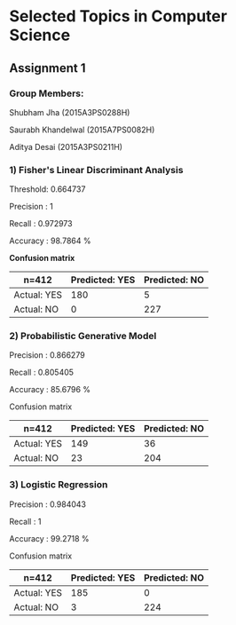 # Selected Topics in Computer Science
## Assignment 1

### Group Members:
Shubham Jha		(2015A3PS0288H)

Saurabh Khandelwal	(2015A7PS0082H)

Aditya Desai 		(2015A3PS0211H)

### 1) Fisher's Linear Discriminant Analysis

Threshold: 0.664737

Precision : 1

Recall : 0.972973

Accuracy : 98.7864 % 

**Confusion matrix**

| n=412       | Predicted: YES | Predicted: NO |
|-------------|----------------|---------------|
| Actual: YES | 180            | 5             |
| Actual: NO  | 0              | 227           |


### 2) Probabilistic Generative Model

Precision : 0.866279

Recall : 0.805405

Accuracy : 85.6796 %

Confusion matrix

| n=412       | Predicted: YES | Predicted: NO |
|-------------|----------------|---------------|
| Actual: YES | 149            | 36            |
| Actual: NO  | 23             | 204           |


### 3) Logistic Regression

Precision : 0.984043

Recall : 1

Accuracy : 99.2718 %

Confusion matrix

| n=412       | Predicted: YES | Predicted: NO |
|-------------|----------------|---------------|
| Actual: YES | 185            | 0             |
| Actual: NO  | 3              | 224           |